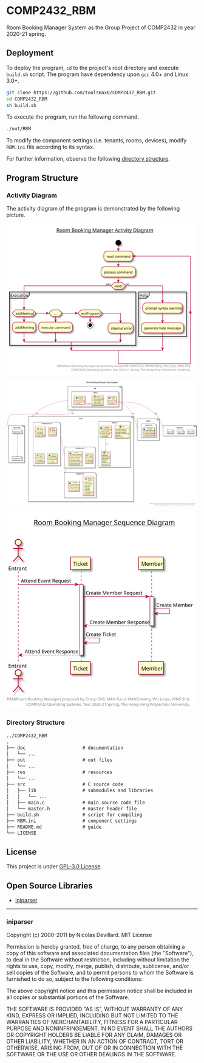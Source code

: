 # COMP2432_RBM

Room Booking Manager System as the Group Project of COMP2432 in year 2020-21 spring.

## Deployment

To deploy the program, `cd` to the project's root directory and execute `build.sh` script. The program have dependency upon `gcc` 4.0+ and Linux 3.0+.

```sh
git clone https://github.com/toolsmax0/COMP2432_RBM.git
cd COMP2432_RBM
sh build.sh
```

To execute the program, run the following command.

```sh
./out/RBM
```

To modify the component settings (i.e. tenants, rooms, devices), modify `RBM.ini` file according to its syntax. 

For further information, observe the following [directory structure](#Directory%20Structure).

## Program Structure

### Activity Diagram

The activity diagram of the program is demonstrated by the following picture.

![Activity Diagram](./res/svg/activity_diagram.svg)

![Class Diagram](./res/svg/class_diagram.svg)

![Sequence Diagram](./res/svg/sequence_diagram.svg)

### Directory Structure

```
../COMP2432_RBM
.
├── doc                     # documentation
│   └── ...
├── out                     # out files
│   └── ...
├── res                     # resources
│   └── ...
├── src                     # C source code
│   ├── lib                 # submodules and libraries
│   │   └── ...
│   ├── main.c              # main source code file
│   └── master.h            # master header file
├── build.sh                # script for compiling
├── RBM.ini                 # component settings
├── README.md               # guide
└── LICENSE
```

## License

This project is under [GPL-3.0 License](./LICENSE).

## Open Source Libraries

- [iniparser](https://github.com/ndevilla/iniparser)

---

### iniparser

Copyright (c) 2000-2011 by Nicolas Devillard.
MIT License

Permission is hereby granted, free of charge, to any person obtaining a
copy of this software and associated documentation files (the "Software"),
to deal in the Software without restriction, including without limitation
the rights to use, copy, modify, merge, publish, distribute, sublicense,
and/or sell copies of the Software, and to permit persons to whom the
Software is furnished to do so, subject to the following conditions:

The above copyright notice and this permission notice shall be included in
all copies or substantial portions of the Software.

THE SOFTWARE IS PROVIDED "AS IS", WITHOUT WARRANTY OF ANY KIND, EXPRESS OR
IMPLIED, INCLUDING BUT NOT LIMITED TO THE WARRANTIES OF MERCHANTABILITY,
FITNESS FOR A PARTICULAR PURPOSE AND NONINFRINGEMENT. IN NO EVENT SHALL THE
AUTHORS OR COPYRIGHT HOLDERS BE LIABLE FOR ANY CLAIM, DAMAGES OR OTHER
LIABILITY, WHETHER IN AN ACTION OF CONTRACT, TORT OR OTHERWISE, ARISING
FROM, OUT OF OR IN CONNECTION WITH THE SOFTWARE OR THE USE OR OTHER
DEALINGS IN THE SOFTWARE.